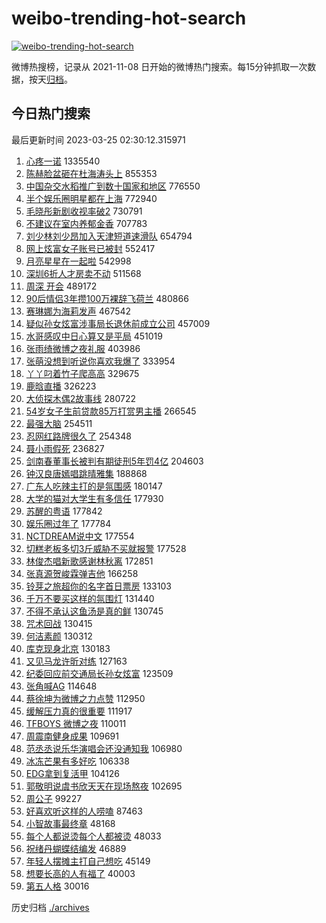 # weibo-trending-hot-search

[![weibo-trending-hot-search](https://github.com/ameizi/weibo-trending-hot-search/actions/workflows/ci.yml/badge.svg)](https://github.com/ameizi/weibo-trending-hot-search/actions/workflows/ci.yml)

微博热搜榜，记录从 2021-11-08 日开始的微博热门搜索。每15分钟抓取一次数据，按天[归档](./archives)。

## 今日热门搜索

<!-- BEGIN --> 
最后更新时间 2023-03-25 02:30:12.315971 
1. [心疼一诺](https://s.weibo.com/weibo?q=%23%E5%BF%83%E7%96%BC%E4%B8%80%E8%AF%BA%23&t=31&band_rank=1&Refer=top) 1335540
1. [陈赫脸盆砸在杜海涛头上](https://s.weibo.com/weibo?q=%23%E9%99%88%E8%B5%AB%E8%84%B8%E7%9B%86%E7%A0%B8%E5%9C%A8%E6%9D%9C%E6%B5%B7%E6%B6%9B%E5%A4%B4%E4%B8%8A%23&t=31&band_rank=2&Refer=top) 855353
1. [中国杂交水稻推广到数十国家和地区](https://s.weibo.com/weibo?q=%23%E4%B8%AD%E5%9B%BD%E6%9D%82%E4%BA%A4%E6%B0%B4%E7%A8%BB%E6%8E%A8%E5%B9%BF%E5%88%B0%E6%95%B0%E5%8D%81%E5%9B%BD%E5%AE%B6%E5%92%8C%E5%9C%B0%E5%8C%BA%23&t=31&band_rank=3&Refer=top) 776550
1. [半个娱乐圈明星都在上海](https://s.weibo.com/weibo?q=%23%E5%8D%8A%E4%B8%AA%E5%A8%B1%E4%B9%90%E5%9C%88%E6%98%8E%E6%98%9F%E9%83%BD%E5%9C%A8%E4%B8%8A%E6%B5%B7%23&t=31&band_rank=4&Refer=top) 772940
1. [毛晓彤新剧收视率破2](https://s.weibo.com/weibo?q=%23%E6%AF%9B%E6%99%93%E5%BD%A4%E6%96%B0%E5%89%A7%E6%94%B6%E8%A7%86%E7%8E%87%E7%A0%B42%23&t=31&band_rank=5&Refer=top) 730791
1. [不建议在室内养郁金香](https://s.weibo.com/weibo?q=%23%E4%B8%8D%E5%BB%BA%E8%AE%AE%E5%9C%A8%E5%AE%A4%E5%86%85%E5%85%BB%E9%83%81%E9%87%91%E9%A6%99%23&t=31&band_rank=48&Refer=top) 707783
1. [刘少林刘少昂加入天津短道速滑队](https://s.weibo.com/weibo?q=%23%E5%88%98%E5%B0%91%E6%9E%97%E5%88%98%E5%B0%91%E6%98%82%E5%8A%A0%E5%85%A5%E5%A4%A9%E6%B4%A5%E7%9F%AD%E9%81%93%E9%80%9F%E6%BB%91%E9%98%9F%23&t=31&band_rank=6&Refer=top) 654794
1. [网上炫富女子账号已被封](https://s.weibo.com/weibo?q=%23%E7%BD%91%E4%B8%8A%E7%82%AB%E5%AF%8C%E5%A5%B3%E5%AD%90%E8%B4%A6%E5%8F%B7%E5%B7%B2%E8%A2%AB%E5%B0%81%23&t=31&band_rank=33&Refer=top) 552417
1. [月亮星星在一起啦](https://s.weibo.com/weibo?q=%E6%9C%88%E4%BA%AE%E6%98%9F%E6%98%9F%E5%9C%A8%E4%B8%80%E8%B5%B7%E5%95%A6&t=31&band_rank=7&Refer=top) 542998
1. [深圳6折人才房卖不动](https://s.weibo.com/weibo?q=%23%E6%B7%B1%E5%9C%B36%E6%8A%98%E4%BA%BA%E6%89%8D%E6%88%BF%E5%8D%96%E4%B8%8D%E5%8A%A8%23&t=31&band_rank=8&Refer=top) 511568
1. [周深 开会](https://s.weibo.com/weibo?q=%E5%91%A8%E6%B7%B1%20%E5%BC%80%E4%BC%9A&t=31&band_rank=9&Refer=top) 489172
1. [90后情侣3年攒100万裸辞飞荷兰](https://s.weibo.com/weibo?q=%2390%E5%90%8E%E6%83%85%E4%BE%A33%E5%B9%B4%E6%94%92100%E4%B8%87%E8%A3%B8%E8%BE%9E%E9%A3%9E%E8%8D%B7%E5%85%B0%23&t=31&band_rank=10&Refer=top) 480866
1. [赛琳娜为海莉发声](https://s.weibo.com/weibo?q=%23%E8%B5%9B%E7%90%B3%E5%A8%9C%E4%B8%BA%E6%B5%B7%E8%8E%89%E5%8F%91%E5%A3%B0%23&t=31&band_rank=11&Refer=top) 467542
1. [疑似孙女炫富涉事局长退休前成立公司](https://s.weibo.com/weibo?q=%23%E7%96%91%E4%BC%BC%E5%AD%99%E5%A5%B3%E7%82%AB%E5%AF%8C%E6%B6%89%E4%BA%8B%E5%B1%80%E9%95%BF%E9%80%80%E4%BC%91%E5%89%8D%E6%88%90%E7%AB%8B%E5%85%AC%E5%8F%B8%23&t=31&band_rank=12&Refer=top) 457009
1. [水哥感叹中日心算又是平局](https://s.weibo.com/weibo?q=%23%E6%B0%B4%E5%93%A5%E6%84%9F%E5%8F%B9%E4%B8%AD%E6%97%A5%E5%BF%83%E7%AE%97%E5%8F%88%E6%98%AF%E5%B9%B3%E5%B1%80%23&t=31&band_rank=14&Refer=top) 451019
1. [张雨绮微博之夜礼服](https://s.weibo.com/weibo?q=%23%E5%BC%A0%E9%9B%A8%E7%BB%AE%E5%BE%AE%E5%8D%9A%E4%B9%8B%E5%A4%9C%E7%A4%BC%E6%9C%8D%23&t=31&band_rank=13&Refer=top) 403986
1. [张萌没想到听说你喜欢我爆了](https://s.weibo.com/weibo?q=%23%E5%BC%A0%E8%90%8C%E6%B2%A1%E6%83%B3%E5%88%B0%E5%90%AC%E8%AF%B4%E4%BD%A0%E5%96%9C%E6%AC%A2%E6%88%91%E7%88%86%E4%BA%86%23&t=31&band_rank=18&Refer=top) 333954
1. [丫丫叼着竹子爬高高](https://s.weibo.com/weibo?q=%23%E4%B8%AB%E4%B8%AB%E5%8F%BC%E7%9D%80%E7%AB%B9%E5%AD%90%E7%88%AC%E9%AB%98%E9%AB%98%23&t=31&band_rank=15&Refer=top) 329675
1. [鹿晗直播](https://s.weibo.com/weibo?q=%23%E9%B9%BF%E6%99%97%E7%9B%B4%E6%92%AD%23&t=31&band_rank=16&Refer=top) 326223
1. [大侦探木偶2故事线](https://s.weibo.com/weibo?q=%23%E5%A4%A7%E4%BE%A6%E6%8E%A2%E6%9C%A8%E5%81%B62%E6%95%85%E4%BA%8B%E7%BA%BF%23&t=31&band_rank=21&Refer=top) 280722
1. [54岁女子生前贷款85万打赏男主播](https://s.weibo.com/weibo?q=%2354%E5%B2%81%E5%A5%B3%E5%AD%90%E7%94%9F%E5%89%8D%E8%B4%B7%E6%AC%BE85%E4%B8%87%E6%89%93%E8%B5%8F%E7%94%B7%E4%B8%BB%E6%92%AD%23&t=31&band_rank=17&Refer=top) 266545
1. [最强大脑](https://s.weibo.com/weibo?q=%E6%9C%80%E5%BC%BA%E5%A4%A7%E8%84%91&t=31&band_rank=19&Refer=top) 254511
1. [忍网红路牌很久了](https://s.weibo.com/weibo?q=%23%E5%BF%8D%E7%BD%91%E7%BA%A2%E8%B7%AF%E7%89%8C%E5%BE%88%E4%B9%85%E4%BA%86%23&t=31&band_rank=20&Refer=top) 254348
1. [聂小雨假死](https://s.weibo.com/weibo?q=%23%E8%81%82%E5%B0%8F%E9%9B%A8%E5%81%87%E6%AD%BB%23&t=31&band_rank=22&Refer=top) 236827
1. [剑南春董事长被判有期徒刑5年罚4亿](https://s.weibo.com/weibo?q=%23%E5%89%91%E5%8D%97%E6%98%A5%E8%91%A3%E4%BA%8B%E9%95%BF%E8%A2%AB%E5%88%A4%E6%9C%89%E6%9C%9F%E5%BE%92%E5%88%915%E5%B9%B4%E7%BD%9A4%E4%BA%BF%23&t=31&band_rank=23&Refer=top) 204603
1. [钟汉良唐嫣唱跳晴雅集](https://s.weibo.com/weibo?q=%23%E9%92%9F%E6%B1%89%E8%89%AF%E5%94%90%E5%AB%A3%E5%94%B1%E8%B7%B3%E6%99%B4%E9%9B%85%E9%9B%86%23&t=31&band_rank=28&Refer=top) 188868
1. [广东人吃辣主打的是氛围感](https://s.weibo.com/weibo?q=%23%E5%B9%BF%E4%B8%9C%E4%BA%BA%E5%90%83%E8%BE%A3%E4%B8%BB%E6%89%93%E7%9A%84%E6%98%AF%E6%B0%9B%E5%9B%B4%E6%84%9F%23&t=31&band_rank=24&Refer=top) 180147
1. [大学的猫对大学生有多信任](https://s.weibo.com/weibo?q=%23%E5%A4%A7%E5%AD%A6%E7%9A%84%E7%8C%AB%E5%AF%B9%E5%A4%A7%E5%AD%A6%E7%94%9F%E6%9C%89%E5%A4%9A%E4%BF%A1%E4%BB%BB%23&t=31&band_rank=25&Refer=top) 177930
1. [苏醒的粤语](https://s.weibo.com/weibo?q=%23%E8%8B%8F%E9%86%92%E7%9A%84%E7%B2%A4%E8%AF%AD%23&t=31&band_rank=26&Refer=top) 177842
1. [娱乐圈过年了](https://s.weibo.com/weibo?q=%23%E5%A8%B1%E4%B9%90%E5%9C%88%E8%BF%87%E5%B9%B4%E4%BA%86%23&t=31&band_rank=27&Refer=top) 177784
1. [NCTDREAM说中文](https://s.weibo.com/weibo?q=%23NCTDREAM%E8%AF%B4%E4%B8%AD%E6%96%87%23&t=31&band_rank=29&Refer=top) 177554
1. [切糕老板多切3斤威胁不买就报警](https://s.weibo.com/weibo?q=%23%E5%88%87%E7%B3%95%E8%80%81%E6%9D%BF%E5%A4%9A%E5%88%873%E6%96%A4%E5%A8%81%E8%83%81%E4%B8%8D%E4%B9%B0%E5%B0%B1%E6%8A%A5%E8%AD%A6%23&t=31&band_rank=30&Refer=top) 177528
1. [林俊杰唱新歌感谢林秋离](https://s.weibo.com/weibo?q=%23%E6%9E%97%E4%BF%8A%E6%9D%B0%E5%94%B1%E6%96%B0%E6%AD%8C%E6%84%9F%E8%B0%A2%E6%9E%97%E7%A7%8B%E7%A6%BB%23&t=31&band_rank=31&Refer=top) 172851
1. [张真源贺峻霖弹吉他](https://s.weibo.com/weibo?q=%23%E5%BC%A0%E7%9C%9F%E6%BA%90%E8%B4%BA%E5%B3%BB%E9%9C%96%E5%BC%B9%E5%90%89%E4%BB%96%23&t=31&band_rank=32&Refer=top) 166258
1. [铃芽之旅超你的名字首日票房](https://s.weibo.com/weibo?q=%23%E9%93%83%E8%8A%BD%E4%B9%8B%E6%97%85%E8%B6%85%E4%BD%A0%E7%9A%84%E5%90%8D%E5%AD%97%E9%A6%96%E6%97%A5%E7%A5%A8%E6%88%BF%23&t=31&band_rank=36&Refer=top) 133103
1. [千万不要买这样的氛围灯](https://s.weibo.com/weibo?q=%23%E5%8D%83%E4%B8%87%E4%B8%8D%E8%A6%81%E4%B9%B0%E8%BF%99%E6%A0%B7%E7%9A%84%E6%B0%9B%E5%9B%B4%E7%81%AF%23&t=31&band_rank=33&Refer=top) 131440
1. [不得不承认这鱼汤是真的鲜](https://s.weibo.com/weibo?q=%23%E4%B8%8D%E5%BE%97%E4%B8%8D%E6%89%BF%E8%AE%A4%E8%BF%99%E9%B1%BC%E6%B1%A4%E6%98%AF%E7%9C%9F%E7%9A%84%E9%B2%9C%23&t=31&band_rank=34&Refer=top) 130745
1. [咒术回战](https://s.weibo.com/weibo?q=%E5%92%92%E6%9C%AF%E5%9B%9E%E6%88%98&t=31&band_rank=35&Refer=top) 130415
1. [何洁素颜](https://s.weibo.com/weibo?q=%23%E4%BD%95%E6%B4%81%E7%B4%A0%E9%A2%9C%23&t=31&band_rank=37&Refer=top) 130312
1. [库克现身北京](https://s.weibo.com/weibo?q=%23%E5%BA%93%E5%85%8B%E7%8E%B0%E8%BA%AB%E5%8C%97%E4%BA%AC%23&t=31&band_rank=38&Refer=top) 130183
1. [又见马龙许昕对练](https://s.weibo.com/weibo?q=%23%E5%8F%88%E8%A7%81%E9%A9%AC%E9%BE%99%E8%AE%B8%E6%98%95%E5%AF%B9%E7%BB%83%23&t=31&band_rank=39&Refer=top) 127163
1. [纪委回应前交通局长孙女炫富](https://s.weibo.com/weibo?q=%E7%BA%AA%E5%A7%94%E5%9B%9E%E5%BA%94%E5%89%8D%E4%BA%A4%E9%80%9A%E5%B1%80%E9%95%BF%E5%AD%99%E5%A5%B3%E7%82%AB%E5%AF%8C&t=31&band_rank=45&Refer=top) 123509
1. [张角喊AG](https://s.weibo.com/weibo?q=%E5%BC%A0%E8%A7%92%E5%96%8AAG&t=31&band_rank=40&Refer=top) 114648
1. [蔡徐坤为微博之力点赞](https://s.weibo.com/weibo?q=%23%E8%94%A1%E5%BE%90%E5%9D%A4%E4%B8%BA%E5%BE%AE%E5%8D%9A%E4%B9%8B%E5%8A%9B%E7%82%B9%E8%B5%9E%23&t=31&band_rank=41&Refer=top) 112950
1. [缓解压力真的很重要](https://s.weibo.com/weibo?q=%23%E7%BC%93%E8%A7%A3%E5%8E%8B%E5%8A%9B%E7%9C%9F%E7%9A%84%E5%BE%88%E9%87%8D%E8%A6%81%23&t=31&band_rank=50&Refer=top) 111917
1. [TFBOYS 微博之夜](https://s.weibo.com/weibo?q=TFBOYS%20%E5%BE%AE%E5%8D%9A%E4%B9%8B%E5%A4%9C&t=31&band_rank=42&Refer=top) 110011
1. [周震南健身成果](https://s.weibo.com/weibo?q=%23%E5%91%A8%E9%9C%87%E5%8D%97%E5%81%A5%E8%BA%AB%E6%88%90%E6%9E%9C%23&t=31&band_rank=43&Refer=top) 109691
1. [范丞丞说乐华演唱会还没通知我](https://s.weibo.com/weibo?q=%23%E8%8C%83%E4%B8%9E%E4%B8%9E%E8%AF%B4%E4%B9%90%E5%8D%8E%E6%BC%94%E5%94%B1%E4%BC%9A%E8%BF%98%E6%B2%A1%E9%80%9A%E7%9F%A5%E6%88%91%23&t=31&band_rank=44&Refer=top) 106980
1. [冰冻芒果有多好吃](https://s.weibo.com/weibo?q=%23%E5%86%B0%E5%86%BB%E8%8A%92%E6%9E%9C%E6%9C%89%E5%A4%9A%E5%A5%BD%E5%90%83%23&t=31&band_rank=45&Refer=top) 106338
1. [EDG拿到复活甲](https://s.weibo.com/weibo?q=%23EDG%E6%8B%BF%E5%88%B0%E5%A4%8D%E6%B4%BB%E7%94%B2%23&t=31&band_rank=46&Refer=top) 104126
1. [郭敬明说虞书欣天天在现场熬夜](https://s.weibo.com/weibo?q=%23%E9%83%AD%E6%95%AC%E6%98%8E%E8%AF%B4%E8%99%9E%E4%B9%A6%E6%AC%A3%E5%A4%A9%E5%A4%A9%E5%9C%A8%E7%8E%B0%E5%9C%BA%E7%86%AC%E5%A4%9C%23&t=31&band_rank=47&Refer=top) 102695
1. [周公子](https://s.weibo.com/weibo?q=%E5%91%A8%E5%85%AC%E5%AD%90&t=31&band_rank=49&Refer=top) 99227
1. [好喜欢听这样的人唠嗑](https://s.weibo.com/weibo?q=%23%E5%A5%BD%E5%96%9C%E6%AC%A2%E5%90%AC%E8%BF%99%E6%A0%B7%E7%9A%84%E4%BA%BA%E5%94%A0%E5%97%91%23&t=31&band_rank=50&Refer=top) 87463
1. [小智故事最终章](https://s.weibo.com/weibo?q=%23%E5%B0%8F%E6%99%BA%E6%95%85%E4%BA%8B%E6%9C%80%E7%BB%88%E7%AB%A0%23&t=31&band_rank=47&Refer=top) 48168
1. [每个人都说烫每个人都被烫](https://s.weibo.com/weibo?q=%23%E6%AF%8F%E4%B8%AA%E4%BA%BA%E9%83%BD%E8%AF%B4%E7%83%AB%E6%AF%8F%E4%B8%AA%E4%BA%BA%E9%83%BD%E8%A2%AB%E7%83%AB%23&t=31&band_rank=50&Refer=top) 48033
1. [祝绪丹蝴蝶结编发](https://s.weibo.com/weibo?q=%23%E7%A5%9D%E7%BB%AA%E4%B8%B9%E8%9D%B4%E8%9D%B6%E7%BB%93%E7%BC%96%E5%8F%91%23&t=31&band_rank=37&Refer=top) 46889
1. [年轻人摆摊主打自己想吃](https://s.weibo.com/weibo?q=%23%E5%B9%B4%E8%BD%BB%E4%BA%BA%E6%91%86%E6%91%8A%E4%B8%BB%E6%89%93%E8%87%AA%E5%B7%B1%E6%83%B3%E5%90%83%23&t=31&band_rank=49&Refer=top) 45149
1. [想要长高的人有福了](https://s.weibo.com/weibo?q=%23%E6%83%B3%E8%A6%81%E9%95%BF%E9%AB%98%E7%9A%84%E4%BA%BA%E6%9C%89%E7%A6%8F%E4%BA%86%23&t=31&band_rank=50&Refer=top) 40003
1. [第五人格](https://s.weibo.com/weibo?q=%E7%AC%AC%E4%BA%94%E4%BA%BA%E6%A0%BC&t=31&band_rank=50&Refer=top) 30016
<!-- END -->

历史归档 [./archives](./archives)

